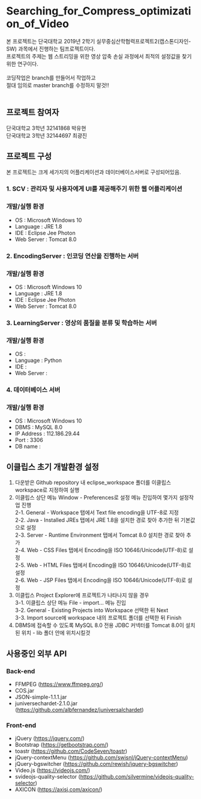 # Searching_for_Compress_optimization_of_Video
본 프로젝트는 단국대학교 2019년 2학기 실무중심산학협력프로젝트2(캡스톤디자인-SW) 과목에서 진행하는 팀프로젝트이다.<br>
프로젝트의 주제는 웹 스트리밍을 위한 영상 압축 손실 과정에서 최적의 설정값을 찾기위한 연구이다.<br>
<br>
코딩작업은 branch를 만들어서 작업하고<br>
절대 임의로 master branch를 수정하지 말것!!<br>
<br>
## 프로젝트 참여자
단국대학교 3학년 32141868 박유현<br>
단국대학교 3학년 32144697 최광진<br>

## 프로젝트 구성
본 프로젝트는 크게 세가지의 어플리케이션과 데이터베이스서버로 구성되어있음.<br>
### 1. SCV : 관리자 및 사용자에게 UI를 제공해주기 위한 웹 어플리케이션
### 개발/실행 환경
- OS : Microsoft Windows 10
- Language : JRE 1.8
- IDE : Eclipse Jee Photon
- Web Server : Tomcat 8.0
### 2. EncodingServer : 인코딩 연산을 진행하는 서버
### 개발/실행 환경
- OS : Microsoft Windows 10
- Language : JRE 1.8
- IDE : Eclipse Jee Photon
- Web Server : Tomcat 8.0
### 3. LearningServer : 영상의 품질을 분류 및 학습하는 서버
### 개발/실행 환경
- OS : 
- Language : Python
- IDE : 
- Web Server : 
### 4. 데이터베이스 서버
### 개발/실행 환경
- OS : Microsoft Windows 10
- DBMS : MySQL 8.0
- IP Address : 112.186.29.44
- Port : 3306
- DB name : 

## 이클립스 초기 개발환경 설정
1. 다운받은 Github repository 내 eclipse_workspace 폴더를 이클립스 workspace로 지정하여 실행
2. 이클립스 상단 메뉴 Window - Preferences로 설정 메뉴 진입하여 몇가지 설정작업 진행<br>
   2-1. General - Workspace 탭에서 Text file encoding을 UTF-8로 지정<br>
   2-2. Java - Installed JREs 탭에서 JRE 1.8을 설치한 경로 찾아 추가한 뒤 기본값으로 설정<br>
   2-3. Server - Runtime Environment 탭에서 Tomcat 8.0 설치한 경로 찾아 추가<br>
   2-4. Web - CSS Files 탭에서 Encoding을 ISO 10646/Unicode(UTF-8)로 설정<br>
   2-5. Web - HTML Files 탭에서 Encoding을 ISO 10646/Unicode(UTF-8)로 설정<br>
   2-6. Web - JSP Files 탭에서 Encoding을 ISO 10646/Unicode(UTF-8)로 설정
3. 이클립스 Project Explorer에 프로젝트가 나타나지 않을 경우<br>
   3-1. 이클립스 상단 메뉴 File - import... 메뉴 진입<br>
   3-2. General - Existing Projects into Workspace 선택한 뒤 Next<br>
   3-3. Import source에 workspace 내의 프로젝트 폴더를 선택한 뒤 Finish
4. DBMS에 접속할 수 있도록 MySQL 8.0 전용 JDBC 커넥터를 Tomcat 8.0이 설치된 위치 - lib 폴더 안에 위치시킬것

## 사용중인 외부 API
### Back-end
- FFMPEG (https://www.ffmpeg.org/)
- COS.jar
- JSON-simple-1.1.1.jar
- juniversechardet-2.1.0.jar (https://github.com/albfernandez/juniversalchardet)

### Front-end
- jQuery (https://jquery.com/)
- Bootstrap (https://getbootstrap.com/)
- toastr (https://github.com/CodeSeven/toastr)
- jQuery-contextMenu (https://github.com/swisnl/jQuery-contextMenu)
- jQuery-bgswitcher (https://github.com/rewish/jquery-bgswitcher)
- Video.js (https://videojs.com/)
- svideojs-quality-selector (https://github.com/silvermine/videojs-quality-selector)
- AXICON (https://axisj.com/axicon/)
